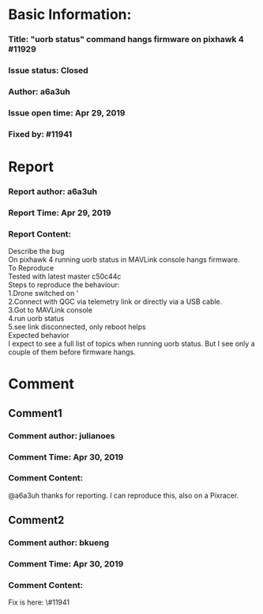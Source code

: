 # Basic Information:
### Title:  "uorb status" command hangs firmware on pixhawk 4 #11929 
### Issue status: Closed
### Author: a6a3uh
### Issue open time: Apr 29, 2019
### Fixed by: #11941
# Report
### Report author: a6a3uh
### Report Time: Apr 29, 2019
### Report Content:   
Describe the bug    
On pixhawk 4 running uorb status in MAVLink console hangs firmware.  
To Reproduce    
Tested with latest master c50c44c    
Steps to reproduce the behaviour:  
1.Drone switched on '  
2.Connect with QGC via telemetry link or directly via a USB cable.  
3.Got to MAVLink console  
4.run uorb status  
5.see link disconnected, only reboot helps  
Expected behavior    
I expect to see a full list of topics when running uorb status. But I see only a couple of them before firmware hangs.  

# Comment
## Comment1
### Comment author: julianoes
### Comment Time: Apr 30, 2019
### Comment Content:   
@a6a3uh thanks for reporting. I can reproduce this, also on a Pixracer.  

## Comment2
### Comment author: bkueng
### Comment Time: Apr 30, 2019
### Comment Content:   
Fix is here: \\\#11941  
